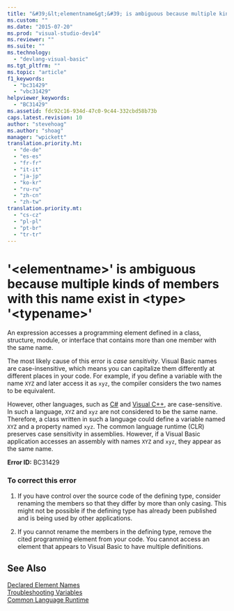 ```yaml
---
title: "&#39;&lt;elementname&gt;&#39; is ambiguous because multiple kinds of members with this name exist in &lt;type&gt; &#39;&lt;typename&gt;&#39;"
ms.custom: ""
ms.date: "2015-07-20"
ms.prod: "visual-studio-dev14"
ms.reviewer: ""
ms.suite: ""
ms.technology: 
  - "devlang-visual-basic"
ms.tgt_pltfrm: ""
ms.topic: "article"
f1_keywords: 
  - "bc31429"
  - "vbc31429"
helpviewer_keywords: 
  - "BC31429"
ms.assetid: fdc92c16-934d-47c0-9c44-332cbd58b73b
caps.latest.revision: 10
author: "stevehoag"
ms.author: "shoag"
manager: "wpickett"
translation.priority.ht: 
  - "de-de"
  - "es-es"
  - "fr-fr"
  - "it-it"
  - "ja-jp"
  - "ko-kr"
  - "ru-ru"
  - "zh-cn"
  - "zh-tw"
translation.priority.mt: 
  - "cs-cz"
  - "pl-pl"
  - "pt-br"
  - "tr-tr"
---
```

# &#39;&lt;elementname&gt;&#39; is ambiguous because multiple kinds of members with this name exist in &lt;type&gt; &#39;&lt;typename&gt;&#39;
An expression accesses a programming element defined in a class, structure, module, or interface that contains more than one member with the same name.  
  
 The most likely cause of this error is *case sensitivity*. Visual Basic names are case-insensitive, which means you can capitalize them differently at different places in your code. For example, if you define a variable with the name `XYZ` and later access it as `xyz`, the compiler considers the two names to be equivalent.  
  
 However, other languages, such as [C#](../../csharp/csharp.md) and [Visual C++](../Topic/Visual%20C++%20in%20Visual%20Studio%202015.md), are case-sensitive. In such a language, `XYZ` and `xyz` are not considered to be the same name. Therefore, a class written in such a language could define a variable named `XYZ` and a property named `xyz`. The common language runtime (CLR) preserves case sensitivity in assemblies. However, if a Visual Basic application accesses an assembly with names `XYZ` and `xyz`, they appear as the same name.  
  
 **Error ID:** BC31429  
  
### To correct this error  
  
1.  If you have control over the source code of the defining type, consider renaming the members so that they differ by more than only casing. This might not be possible if the defining type has already been published and is being used by other applications.  
  
2.  If you cannot rename the members in the defining type, remove the cited programming element from your code. You cannot access an element that appears to Visual Basic to have multiple definitions.  
  
## See Also  
 [Declared Element Names](../../visual-basic\programming-guide\language-features\declared-elements/declared-element-names.md)   
 [Troubleshooting Variables](../../visual-basic\programming-guide\language-features\variables/troubleshooting-variables.md)   
 [Common Language Runtime](../Topic/Common%20Language%20Runtime%20\(CLR\).md)